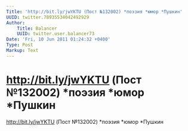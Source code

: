 ```yaml
---
Title: 'http://bit.ly/jwYKTU (Пост №132002) *поэзия *юмор *Пушкин'
UUID: twitter.78935534042492929
Author:
    Title: Balancer
    UUID: twitter.user.balancer73
Date: 'Fri, 10 Jun 2011 01:24:32 +0400'
Type: Post
Markup: Text
---
```


# http://bit.ly/jwYKTU (Пост №132002) *поэзия *юмор *Пушкин

http://bit.ly/jwYKTU (Пост №132002) *поэзия *юмор *Пушкин